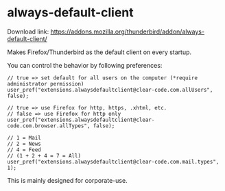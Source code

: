 always-default-client
=====================

Download link: https://addons.mozilla.org/thunderbird/addon/always-default-client/

Makes Firefox/Thunderbird as the default client on every startup.

You can control the behavior by following preferences:

    // true => set default for all users on the computer (*require administrator permission)
    user_pref("extensions.alwaysdefaultclient@clear-code.com.allUsers", false);
    
    // true => use Firefox for http, https, .xhtml, etc.
    // false => use Firefox for http only
    user_pref("extensions.alwaysdefaultclient@clear-code.com.browser.allTypes", false);
    
    // 1 = Mail
    // 2 = News
    // 4 = Feed
    // (1 + 2 + 4 = 7 = All)
    user_pref("extensions.alwaysdefaultclient@clear-code.com.mail.types", 1);

This is mainly designed for corporate-use.
